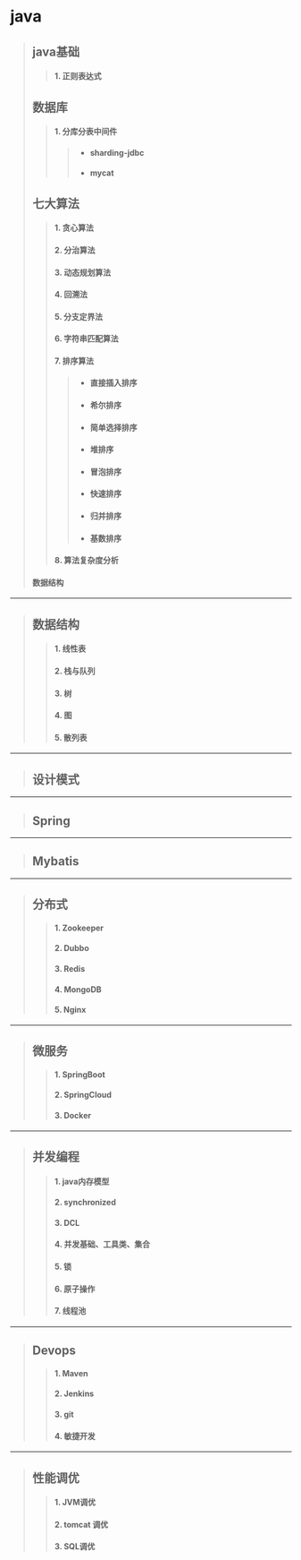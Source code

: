 # java  
> ## java基础  
>> #### 1. 正则表达式  
> ## 数据库 
>> #### 1. 分库分表中间件  
>>> * #### sharding-jdbc  
>>> * #### mycat 
> ## 七大算法  
>> #### 1. 贪心算法  
>> #### 2. 分治算法
>> #### 3. 动态规划算法  
>> #### 4. 回溯法  
>> #### 5. 分支定界法  
>> #### 6. 字符串匹配算法  
>> #### 7. 排序算法  
>>> * #### 直接插入排序  
>>> * #### 希尔排序  
>>> * #### 简单选择排序  
>>> * #### 堆排序  
>>> * #### 冒泡排序  
>>> * #### 快速排序  
>>> * #### 归并排序  
>>> * #### 基数排序
>> #### 8. 算法复杂度分析
> #### 数据结构  
---  
> ## 数据结构  
>> #### 1. 线性表  
>> #### 2. 栈与队列  
>> #### 3. 树  
>> #### 4. 图  
>> #### 5. 散列表  
---  
> ## 设计模式
---  
> ## Spring  
---
> ## Mybatis  
---  
> ## 分布式  
>> #### 1. Zookeeper  
>> #### 2. Dubbo  
>> #### 3. Redis  
>> #### 4. MongoDB  
>> #### 5. Nginx  
---  
> ## 微服务  
>> #### 1. SpringBoot  
>> #### 2. SpringCloud  
>> #### 3. Docker  
---  
> ## 并发编程  
>> #### 1. java内存模型  
>> #### 2. synchronized  
>> #### 3. DCL  
>> #### 4. 并发基础、工具类、集合  
>> #### 5. 锁  
>> #### 6. 原子操作  
>> #### 7. 线程池
---  
> ## Devops  
>> #### 1. Maven  
>> #### 2. Jenkins  
>> #### 3. git  
>> #### 4. 敏捷开发  
---  
> ## 性能调优  
>> #### 1. JVM调优  
>> #### 2. tomcat 调优  
>> #### 3. SQL调优
